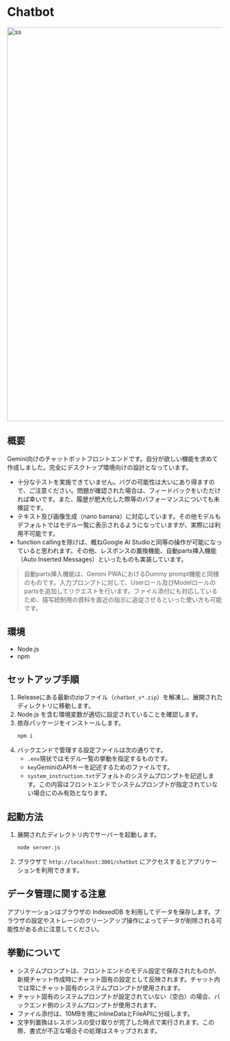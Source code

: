 # Chatbot

<img width="1918" height="917" alt="ss" src="https://github.com/user-attachments/assets/1efce700-8e3b-4320-92f3-d4c716aac420" />

## 概要
Gemini向けのチャットボットフロントエンドです。自分が欲しい機能を求めて作成しました。完全にデスクトップ環境向けの設計となっています。
* 十分なテストを実施できていません。バグの可能性は大いにあり得ますので、ご注意ください。問題が確認された場合は、フィードバックをいただければ幸いです。また、履歴が肥大化した際等のパフォーマンスについても未検証です。
* テキスト及び画像生成（nano banana）に対応しています。その他モデルもデフォルトではモデル一覧に表示されるようになっていますが、実際には利用不可能です。
* function callingを除けば、概ねGoogle AI Studioと同等の操作が可能になっていると思われます。その他、レスポンスの置換機能、自動parts挿入機能（Auto Inserted Messages）といったものも実装しています。
> 自動parts挿入機能は、Gemini PWAにおけるDummy prompt機能と同様のものです。入力プロンプトに対して、Userロール及びModelロールのpartsを追加してリクエストを行います。ファイル添付にも対応しているため、描写統制用の資料を直近の指示に追従させるといった使い方も可能です。

## 環境
- Node.js
- npm

## セットアップ手順
1. Releaseにある最新のzipファイル（`chatbot_v*.zip`）を解凍し、展開されたディレクトリに移動します。
2. Node.js を含む環境変数が適切に設定されていることを確認します。
3. 依存パッケージをインストールします。
   ```bash
   npm i
   ```
4. バックエンドで管理する設定ファイルは次の通りです。
   - `.env`現状ではモデル一覧の挙動を指定するものです。
   - `key`GeminiのAPIキーを記述するためのファイルです。
   - `system_instruction.txt`デフォルトのシステムプロンプトを記述します。この内容はフロントエンドでシステムプロンプトが指定されていない場合にのみ有効となります。

## 起動方法
1. 展開されたディレクトリ内でサーバーを起動します。
   ```bash
   node server.js
   ```
2. ブラウザで `http://localhost:3001/chatbot` にアクセスするとアプリケーションを利用できます。

## データ管理に関する注意
アプリケーションはブラウザの IndexedDB を利用してデータを保存します。ブラウザの設定やストレージのクリーンアップ操作によってデータが削除される可能性がある点に注意してください。

## 挙動について
* システムプロンプトは、フロントエンドのモデル設定で保存されたものが、新規チャット作成時にチャット固有の設定として反映されます。チャット内では常にチャット固有のシステムプロンプトが使用されます。
* チャット固有のシステムプロンプトが設定されていない（空白）の場合、バックエンド側のシステムプロンプトが使用されます。
* ファイル添付は、10MBを境にinlineDataとFileAPIに分岐します。
* 文字列置換はレスポンスの受け取りが完了した時点で実行されます。この際、書式が不正な場合その処理はスキップされます。

